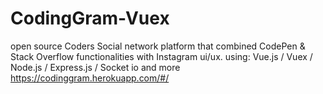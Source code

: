 # CodingGram-Vuex
open source Coders Social network platform that combined CodePen & Stack Overflow functionalities with Instagram ui/ux.
using: Vue.js / Vuex / Node.js / Express.js / Socket io and more
https://codinggram.herokuapp.com/#/
